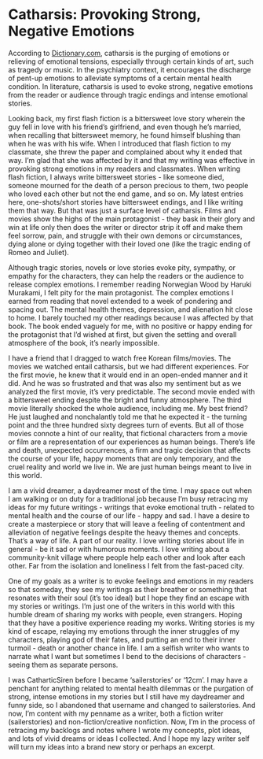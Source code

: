 # **Catharsis: Provoking Strong, Negative Emotions**

According to [Dictionary.com](http://Dictionary.com), catharsis is the purging of emotions or relieving of emotional tensions, especially through certain kinds of art, such as tragedy or music. In the psychiatry context, it encourages the discharge of pent-up emotions to alleviate symptoms of a certain mental health condition. In literature, catharsis is used to evoke strong, negative emotions from the reader or audience through tragic endings and intense emotional stories.

Looking back, my first flash fiction is a bittersweet love story wherein the guy fell in love with his friend’s girlfriend, and even though he’s married, when recalling that bittersweet memory, he found himself blushing than when he was with his wife. When I introduced that flash fiction to my classmate, she threw the paper and complained about why it ended that way. I’m glad that she was affected by it and that my writing was effective in provoking strong emotions in my readers and classmates. When writing flash fiction, I always write bittersweet stories \- like someone died, someone mourned for the death of a person precious to them, two people who loved each other but not the end game, and so on. My latest entries here, one-shots/short stories have bittersweet endings, and I like writing them that way. But that was just a surface level of catharsis. Films and movies show the highs of the main protagonist \- they bask in their glory and win at life only then does the writer or director strip it off and make them feel sorrow, pain, and struggle with their own demons or circumstances, dying alone or dying together with their loved one (like the tragic ending of Romeo and Juliet).

Although tragic stories, novels or love stories evoke pity, sympathy, or empathy for the characters, they can help the readers or the audience to release complex emotions. I remember reading Norwegian Wood by Haruki Murakami, I felt pity for the main protagonist. The complex emotions I earned from reading that novel extended to a week of pondering and spacing out. The mental health themes, depression, and alienation hit close to home. I barely touched my other readings because I was affected by that book. The book ended vaguely for me, with no positive or happy ending for the protagonist that I’d wished at first, but given the setting and overall atmosphere of the book, it’s nearly impossible.

I have a friend that I dragged to watch free Korean films/movies. The movies we watched entail catharsis, but we had different experiences. For the first movie, he knew that it would end in an open-ended manner and it did. And he was so frustrated and that was also my sentiment but as we analyzed the first movie, it’s very predictable. The second movie ended with a bittersweet ending despite the bright and funny atmosphere. The third movie literally shocked the whole audience, including me. My best friend? He just laughed and nonchalantly told me that he expected it \- the turning point and the three hundred sixty degrees turn of events. But all of those movies connote a hint of our reality, that fictional characters from a movie or film are a representation of our experiences as human beings. There’s life and death, unexpected occurrences, a firm and tragic decision that affects the course of your life, happy moments that are only temporary, and the cruel reality and world we live in. We are just human beings meant to live in this world.

I am a vivid dreamer, a daydreamer most of the time. I may space out when I am walking or on duty for a traditional job because I’m busy retracing my ideas for my future writings \- writings that evoke emotional truth \- related to mental health and the course of our life \- happy and sad. I have a desire to create a masterpiece or story that will leave a feeling of contentment and alleviation of negative feelings despite the heavy themes and concepts. That’s a way of life. A part of our reality. I love writing stories about life in general \- be it sad or with humorous moments. I love writing about a community-knit village where people help each other and look after each other. Far from the isolation and loneliness I felt from the fast-paced city.

One of my goals as a writer is to evoke feelings and emotions in my readers so that someday, they see my writings as their breather or something that resonates with their soul (it’s too ideal) but I hope they find an escape with my stories or writings. I’m just one of the writers in this world with this humble dream of sharing my works with people, even strangers. Hoping that they have a positive experience reading my works. Writing stories is my kind of escape, relaying my emotions through the inner struggles of my characters, playing god of their fates, and putting an end to their inner turmoil \- death or another chance in life. I am a selfish writer who wants to narrate what I want but sometimes I bend to the decisions of characters \- seeing them as separate persons.

I was CatharticSiren before I became ‘sailerstories’ or ‘12cm’. I may have a penchant for anything related to mental health dilemmas or the purgation of strong, intense emotions in my stories but I still have my daydreamer and funny side, so I abandoned that username and changed to sailerstories. And now, I’m content with my penname as a writer, both a fiction writer (sailerstories) and non-fiction/creative nonfiction. Now, I’m in the process of retracing my backlogs and notes where I wrote my concepts, plot ideas, and lots of vivid dreams or ideas I collected. And I hope my lazy writer self will turn my ideas into a brand new story or perhaps an excerpt.

